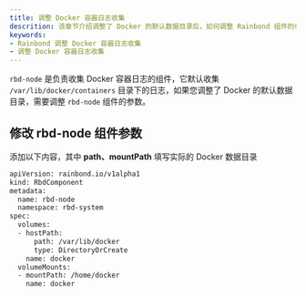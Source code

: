 ```yaml
---
title: 调整 Docker 容器日志收集
descrition: 该章节介绍调整了 Docker 的默认数据目录后，如何调整 Rainbond 组件的参数收集日志。
keywords:
- Rainbond 调整 Docker 容器日志收集
- 调整 Docker 容器日志收集
---
```


`rbd-node` 是负责收集 Docker 容器日志的组件，它默认收集 `/var/lib/docker/containers` 目录下的日志，如果您调整了 Docker 的默认数据目录，需要调整 `rbd-node` 组件的参数。

## 修改 rbd-node 组件参数

添加以下内容，其中 **path、mountPath** 填写实际的 Docker 数据目录

```bash title="kubectl edit rbdcomponent rbd-node -n rbd-system"
apiVersion: rainbond.io/v1alpha1
kind: RbdComponent
metadata:
  name: rbd-node
  namespace: rbd-system
spec:
  volumes:
  - hostPath:
      path: /var/lib/docker
      type: DirectoryOrCreate
    name: docker
  volumeMounts:
  - mountPath: /home/docker
    name: docker
```